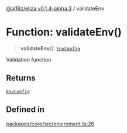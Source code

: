 [@ai16z/eliza v0.1.4-alpha.3](../index.md) / validateEnv

# Function: validateEnv()

> **validateEnv**(): [`EnvConfig`](../type-aliases/EnvConfig.md)

Validation function

## Returns

[`EnvConfig`](../type-aliases/EnvConfig.md)

## Defined in

[packages/core/src/enviroment.ts:26](https://github.com/caevilization/cvl-cuckoo-eliza/blob/main/packages/core/src/enviroment.ts#L26)

